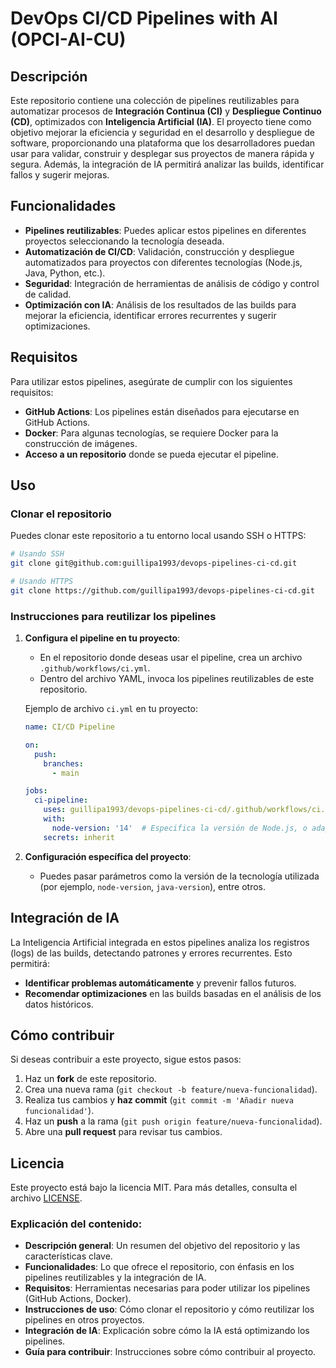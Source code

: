 # DevOps CI/CD Pipelines with AI (OPCI-AI-CU)

## Descripción

Este repositorio contiene una colección de pipelines reutilizables para automatizar procesos de **Integración Continua (CI)** y **Despliegue Continuo (CD)**, optimizados con **Inteligencia Artificial (IA)**. El proyecto tiene como objetivo mejorar la eficiencia y seguridad en el desarrollo y despliegue de software, proporcionando una plataforma que los desarrolladores puedan usar para validar, construir y desplegar sus proyectos de manera rápida y segura. Además, la integración de IA permitirá analizar las builds, identificar fallos y sugerir mejoras.

## Funcionalidades

- **Pipelines reutilizables**: Puedes aplicar estos pipelines en diferentes proyectos seleccionando la tecnología deseada.
- **Automatización de CI/CD**: Validación, construcción y despliegue automatizados para proyectos con diferentes tecnologías (Node.js, Java, Python, etc.).
- **Seguridad**: Integración de herramientas de análisis de código y control de calidad.
- **Optimización con IA**: Análisis de los resultados de las builds para mejorar la eficiencia, identificar errores recurrentes y sugerir optimizaciones.

## Requisitos

Para utilizar estos pipelines, asegúrate de cumplir con los siguientes requisitos:

- **GitHub Actions**: Los pipelines están diseñados para ejecutarse en GitHub Actions.
- **Docker**: Para algunas tecnologías, se requiere Docker para la construcción de imágenes.
- **Acceso a un repositorio** donde se pueda ejecutar el pipeline.

## Uso

### Clonar el repositorio

Puedes clonar este repositorio a tu entorno local usando SSH o HTTPS:

```bash
# Usando SSH
git clone git@github.com:guillipa1993/devops-pipelines-ci-cd.git

# Usando HTTPS
git clone https://github.com/guillipa1993/devops-pipelines-ci-cd.git
```

### Instrucciones para reutilizar los pipelines

1. **Configura el pipeline en tu proyecto**:
   - En el repositorio donde deseas usar el pipeline, crea un archivo `.github/workflows/ci.yml`.
   - Dentro del archivo YAML, invoca los pipelines reutilizables de este repositorio.

   Ejemplo de archivo `ci.yml` en tu proyecto:
   ```yaml
   name: CI/CD Pipeline

   on:
     push:
       branches:
         - main

   jobs:
     ci-pipeline:
       uses: guillipa1993/devops-pipelines-ci-cd/.github/workflows/ci.yml@main
       with:
         node-version: '14'  # Especifica la versión de Node.js, o adapta según la tecnología
       secrets: inherit
   ```

2. **Configuración específica del proyecto**:
   - Puedes pasar parámetros como la versión de la tecnología utilizada (por ejemplo, `node-version`, `java-version`), entre otros.

## Integración de IA

La Inteligencia Artificial integrada en estos pipelines analiza los registros (logs) de las builds, detectando patrones y errores recurrentes. Esto permitirá:

- **Identificar problemas automáticamente** y prevenir fallos futuros.
- **Recomendar optimizaciones** en las builds basadas en el análisis de los datos históricos.

## Cómo contribuir

Si deseas contribuir a este proyecto, sigue estos pasos:

1. Haz un **fork** de este repositorio.
2. Crea una nueva rama (`git checkout -b feature/nueva-funcionalidad`).
3. Realiza tus cambios y **haz commit** (`git commit -m 'Añadir nueva funcionalidad'`).
4. Haz un **push** a la rama (`git push origin feature/nueva-funcionalidad`).
5. Abre una **pull request** para revisar tus cambios.

## Licencia

Este proyecto está bajo la licencia MIT. Para más detalles, consulta el archivo [LICENSE](LICENSE).

### Explicación del contenido:
- **Descripción general**: Un resumen del objetivo del repositorio y las características clave.
- **Funcionalidades**: Lo que ofrece el repositorio, con énfasis en los pipelines reutilizables y la integración de IA.
- **Requisitos**: Herramientas necesarias para poder utilizar los pipelines (GitHub Actions, Docker).
- **Instrucciones de uso**: Cómo clonar el repositorio y cómo reutilizar los pipelines en otros proyectos.
- **Integración de IA**: Explicación sobre cómo la IA está optimizando los pipelines.
- **Guía para contribuir**: Instrucciones sobre cómo contribuir al proyecto.